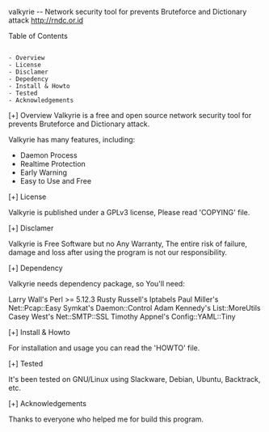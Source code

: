 valkyrie -- Network security tool for prevents Bruteforce and Dictionary attack
http://rndc.or.id


Table of Contents
~~~~~~~~~~~~~~~~~

- Overview
- License
- Disclamer
- Depedency
- Install & Howto
- Tested
- Acknowledgements
~~~~~~~~~~~~~~~~~

[+] Overview
Valkyrie is a free and open source network security tool for prevents Bruteforce and Dictionary attack. 

Valkyrie has many features, including:

 - Daemon Process
 - Realtime Protection
 - Early Warning
 - Easy to Use and Free


[+] License

Valkyrie is published under a GPLv3 license, Please read 'COPYING' file.


[+] Disclamer

Valkyrie is Free Software but no Any Warranty, The entire risk of failure, damage and loss after using the program is not our responsibility.


[+] Dependency

Valkyrie needs dependency package, so You'll need:

  Larry Wall's Perl >= 5.12.3
  Rusty Russell's Iptabels
  Paul Miller's Net::Pcap::Easy
  Symkat's Daemon::Control
  Adam Kennedy's List::MoreUtils
  Casey West's Net::SMTP::SSL
  Timothy Appnel's Config::YAML::Tiny
  

[+] Install & Howto 

For installation and usage you can read the 'HOWTO' file.


[+] Tested

It's been tested on GNU/Linux using Slackware, Debian, Ubuntu, Backtrack, etc.


[+] Acknowledgements

Thanks to everyone who helped me for build this program.
